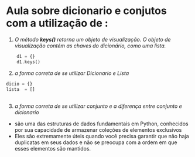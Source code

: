 # Aula sobre dicionario e conjutos com a utilização de :
1. *O método **keys()** retorna um objeto de visualização. O objeto de visualização contém as chaves do dicionário, como uma lista.*
```python
    d1 = {}
    d1.keys()
```
2. *a forma correta de se utilizar Dicionario e Lista*
```python
dicio = {} 
lista  = []
```
##
3. *a forma correta de se utilizar conjunto e a diferença entre conjunto e dicionario*
 - são uma das estruturas de dados fundamentais em Python, conhecidos por sua capacidade de armazenar coleções de elementos exclusivos
 - Eles são extremamente úteis quando você precisa garantir que não haja duplicatas em seus dados e não se preocupa com a ordem em que esses elementos são mantidos.